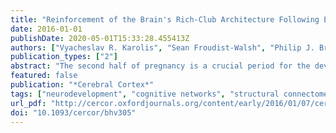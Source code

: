 ```yaml
---
title: "Reinforcement of the Brain's Rich-Club Architecture Following Early Neurodevelopmental Disruption Caused by Very Preterm Birth"
date: 2016-01-01
publishDate: 2020-05-01T15:33:28.455413Z
authors: ["Vyacheslav R. Karolis", "Sean Froudist-Walsh", "Philip J. Brittain", "Jasmin Kroll", "Gareth Ball", "A. David Edwards", "Flavio Dell'Acqua", "Steven C. Williams", "Robin M. Murray", "Chiara Nosarti"]
publication_types: ["2"]
abstract: "The second half of pregnancy is a crucial period for the development of structural brain connectivity, and an abrupt interruption of the typical processes of development during this phase caused by the very preterm birth (textless33 weeks of gestation) is likely to result in long-lasting consequences. We used structural and diffusion imaging data to reconstruct the brain structural connectome in very preterm-born adults. We assessed its rich-club organization and modularity as 2 characteristics reflecting the capacity to support global and local information exchange, respectively. Our results suggest that the establishment of global connectivity patterns is prioritized over peripheral connectivity following early neurodevelopmental disruption. The very preterm brain exhibited a stronger rich-club architecture than the control brain, despite possessing a relative paucity of white matter resources. Using a simulated lesion approach, we also investigated whether putative structural reorganization takes place in the very preterm brain in order to compensate for its anatomical constraints. We found that connections between the basal ganglia and (pre-) motor regions, as well as connections between subcortical regions, assumed an altered role in the structural connectivity of the very preterm brain, and that such alterations had functional implications for information flow, rule learning, and verbal IQ."
featured: false
publication: "*Cerebral Cortex*"
tags: ["neurodevelopment", "cognitive networks", "structural connectome", "preterm birth", "tractography"]
url_pdf: "http://cercor.oxfordjournals.org/content/early/2016/01/07/cercor.bhv305"
doi: "10.1093/cercor/bhv305"
---
```


